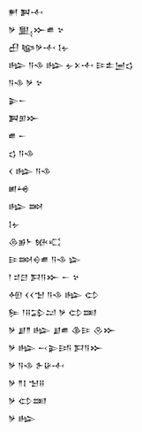 <div class='block'>
<div class='line'>𒂍 𒀉𒋾</div>
<div class='line'>𒃻 𒅅𒁍𒌑 𒆳</div>
<div class='line'>𒌷 𒆧𒃻𒋾 𒋙𒉡</div>
<div class='line'>𒈗 𒀀𒈾 𒈗 𒉡𒉽𒋾 𒄿𒉺𒅁𒌓</div>
<div class='line'>𒀀𒈾 𒃻 𒆳</div>
<div class='line'>𒉌𒀸</div>
<div class='line'>𒀉𒁳𒁍</div>
<div class='line'>𒌑 𒀸</div>
<div class='line'>𒌓 𒀀𒈾</div>
<div class='line'>𒌋 𒈗 𒀀𒈾</div>
<div class='line'>𒅖𒆲</div>
<div class='line'>𒈗 𒇷</div>
<div class='line'>𒋙𒉡</div>
<div class='line'>𒁲𒂊𒈨 𒁮𒄣</div>
<div class='line'>𒄿𒇷𒀪𒌑 𒀀𒈾 𒇽</div>
<div class='line'>𒁹 𒄑𒇀 𒁕𒀀𒁍 𒀸 𒆳</div>
<div class='line'>𒅇 𒌋𒌋𒈠 𒀀𒈾 𒈗 𒌌</div>
<div class='line'>𒌉 𒁹𒍝𒁉𒁺 𒃻 𒌌𒌅</div>
<div class='line'>𒃻 𒋗𒈫 𒈗 𒋗𒌑 𒆠𒄿 𒊮𒁍</div>
<div class='line'>𒃻 𒈗 𒁁𒉌𒅀 𒁕𒀀𒁍</div>
<div class='line'>𒃻 𒀀𒈾 𒉿𒄩𒋾</div>
<div class='line'>𒃻 𒈫𒋙 𒈠𒍝</div>
<div class='line'>𒃻 𒌌𒌅</div>
<div class='line'>𒃻 𒈗</div>
</div>